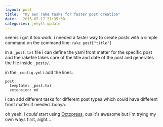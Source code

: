 ```yaml
---
layout: post
title:  "my own rake tasks for faster post creation"
date:   2015-05-17 21:35:30
categories: jekyll update
---
```


seems i got it too work. i needed a faster way to create posts with a simple command on the command line: `rake post["title"]`

in a `_post.txt` file i can define the yaml front matter for the specific post and the rakefile takes care of the title and date of the post and generates the file inside `_posts/`.

in the `_config.yml` i add the lines:

    post:
      template: _post.txt
      extension: md


i can add different tasks for different post types which could have different front matter if needed. booya.

oh yeah, i *could* start using [Octopress](http://octopress.org/), cus it's awesome but i'm trying my own ways first, aight...